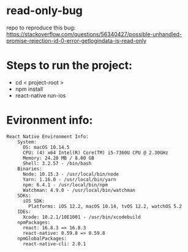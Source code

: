 # read-only-bug
repo to reproduce this bug: https://stackoverflow.com/questions/56340427/possible-unhandled-promise-rejection-id-0-error-getlogindata-is-read-only

# Steps to run the project:
- cd < project-root >
- npm install
- react-native run-ios

# Evironment info:
```
React Native Environment Info:
    System:
      OS: macOS 10.14.5
      CPU: (4) x64 Intel(R) Core(TM) i5-7360U CPU @ 2.30GHz
      Memory: 24.20 MB / 8.00 GB
      Shell: 3.2.57 - /bin/bash
    Binaries:
      Node: 10.15.3 - /usr/local/bin/node
      Yarn: 1.16.0 - /usr/local/bin/yarn
      npm: 6.4.1 - /usr/local/bin/npm
      Watchman: 4.9.0 - /usr/local/bin/watchman
    SDKs:
      iOS SDK:
        Platforms: iOS 12.2, macOS 10.14, tvOS 12.2, watchOS 5.2
    IDEs:
      Xcode: 10.2.1/10E1001 - /usr/bin/xcodebuild
    npmPackages:
      react: 16.8.3 => 16.8.3
      react-native: 0.59.8 => 0.59.8
    npmGlobalPackages:
      react-native-cli: 2.0.1
```
